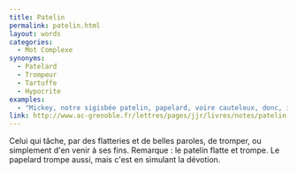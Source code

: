 ```yaml
---
title: Patelin
permalink: patelin.html
layout: words
categories:
  - Mot Complexe
synonyms:
  - Patelard
  - Trompeur
  - Tartuffe
  - Hypocrite
examples:
  - "Mickey, notre sigisbée patelin, papelard, voire cauteleux, donc, invite une copine à la campagne. Cette copine, c'est... Clarabelle, le bovidé mafflu ! (cf. Histoires)"
link: http://www.ac-grenoble.fr/lettres/pages/jjr/livres/notes/patelin.htm
---
```


Celui qui tâche, par des flatteries et de belles paroles, de tromper, ou simplement d'en venir à ses fins.
Remarque : le patelin flatte et trompe. Le papelard trompe aussi, mais c'est en simulant la dévotion.
